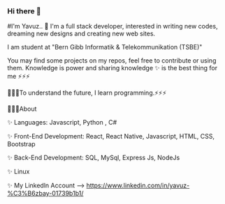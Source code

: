 ### Hi there 👋
#I'm Yavuz..
🚀 I'm a full stack developer, interested in writing new codes, dreaming new designs and creating new web sites.

I am student at "Bern Gibb Informatik & Telekommunikation (TSBE)"

You may find some projects on my repos, feel free to contribute or using them. Knowledge is power and sharing knowledge ✨ is the best thing for me ⚡⚡⚡

🌱🌱🌱To understand the future, I learn programming.⚡⚡⚡

💬💬💬About

✨ Languages: Javascript, Python , C#

✨ Front-End Development: React, React Native, Javascript, HTML, CSS, Bootstrap

✨ Back-End Development: SQL, MySql, Express Js, NodeJs

✨ Linux

✨ My Linkedln Account --> https://www.linkedin.com/in/yavuz-%C3%B6zbay-01739b1b1/


<!--
**yavuzoz/yavuzoz** is a ✨ _special_ ✨ repository because its `README.md` (this file) appears on your GitHub profile.

Here are some ideas to get you started:

- 🔭 I’m currently working on ...
- 🌱 I’m currently learning ...
- 👯 I’m looking to collaborate on ...
- 🤔 I’m looking for help with ...
- 💬 Ask me about ...
- 📫 How to reach me: ...
- 😄 Pronouns: ...
- ⚡ Fun fact: ...
-->
